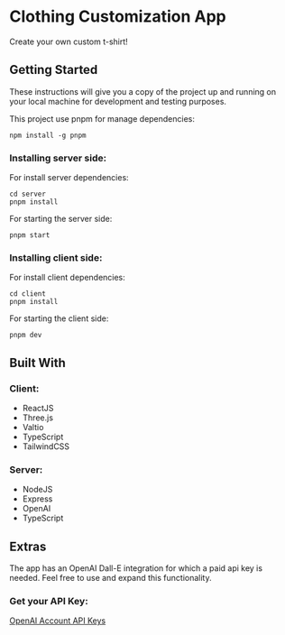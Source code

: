 # Clothing Customization App

Create your own custom t-shirt!

## Getting Started

These instructions will give you a copy of the project up and running on
your local machine for development and testing purposes.

This project use pnpm for manage dependencies:

    npm install -g pnpm

### Installing server side:

For install server dependencies:

    cd server
    pnpm install

For starting the server side:

    pnpm start

### Installing client side:

For install client dependencies:

    cd client
    pnpm install

For starting the client side:

    pnpm dev

## Built With

### Client:

- ReactJS
- Three.js
- Valtio
- TypeScript
- TailwindCSS

### Server:

- NodeJS
- Express
- OpenAI
- TypeScript

## Extras

The app has an OpenAI Dall-E integration for which a paid api key is needed. Feel free to use and expand this functionality.

### Get your API Key:

[OpenAI Account API Keys](https://platform.openai.com/account/api-keys)
